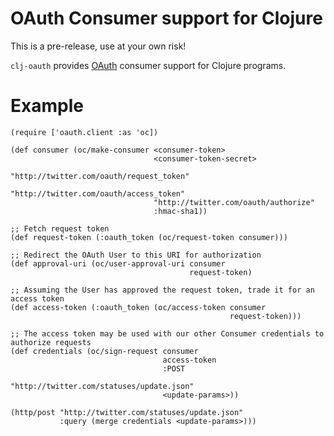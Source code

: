 # OAuth Consumer support for Clojure #

This is a pre-release, use at your own risk!

`clj-oauth` provides [OAuth](http://oauth.net) consumer support for Clojure programs.


# Example #

    (require ['oauth.client :as 'oc])
    
    (def consumer (oc/make-consumer <consumer-token>
                                    <consumer-token-secret>
                                    "http://twitter.com/oauth/request_token"
                                    "http://twitter.com/oauth/access_token"
                                    "http://twitter.com/oauth/authorize"
                                    :hmac-sha1))

    ;; Fetch request token
    (def request-token (:oauth_token (oc/request-token consumer)))

    ;; Redirect the OAuth User to this URI for authorization
    (def approval-uri (oc/user-approval-uri consumer 
                                            request-token)

    ;; Assuming the User has approved the request token, trade it for an access token
    (def access-token (:oauth_token (oc/access-token consumer
                                                     request-token)))

    ;; The access token may be used with our other Consumer credentials to authorize requests
    (def credentials (oc/sign-request consumer
                                      access-token
                                      :POST
                                      "http://twitter.com/statuses/update.json"
                                      <update-params>))

    (http/post "http://twitter.com/statuses/update.json" 
               :query (merge credentials <update-params>)))
                                         

